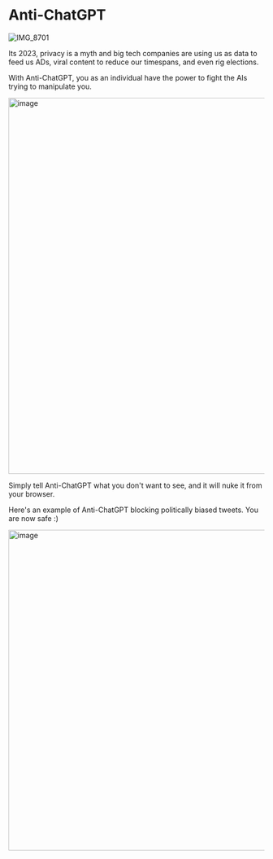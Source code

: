 # Anti-ChatGPT

![IMG_8701](https://user-images.githubusercontent.com/19492893/229286436-e76af5ae-145d-4209-8c6e-068f39a9a78e.PNG)

Its 2023, privacy is a myth and big tech companies are using us as data to feed us ADs, viral content to reduce our timespans, and even rig elections.

With Anti-ChatGPT, you as an individual have the power to fight the AIs trying to manipulate you.

<img width="739" alt="image" src="https://user-images.githubusercontent.com/19492893/229278695-cdfb24b1-5b6e-48e0-b3be-b698585238d6.png">


Simply tell Anti-ChatGPT what you don't want to see, and it will nuke it from your browser.

Here's an example of Anti-ChatGPT blocking politically biased tweets. You are now safe :)

<img width="630" alt="image" src="https://user-images.githubusercontent.com/19492893/229278797-caa71725-53d9-412e-bbab-a6dfaa4809a0.png">
